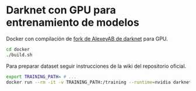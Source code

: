 # Darknet con GPU para entrenamiento de modelos

Docker con compilación de [fork de AlexeyAB de darknet](https://github.com/AlexeyAB/darknet) para GPU.

```bash
cd docker
./build.sh
```

Para preparar dataset seguir instrucciones de la wiki del repositorio oficial.

```bash
export TRAINING_PATH= # ...
docker run --rm -it -v TRAINING_PATH:/training --runtime=nvidia darknet-gpu /bin/bash
```

